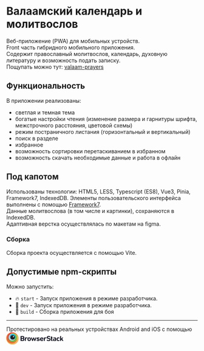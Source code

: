 # Валаамский календарь и молитвослов

Веб-приложение (PWA) для мобильных устройств.  
Front часть гибридного мобильного приложения.  
Содержит православный молитвослов, календарь, духовную литературу и возможность подать записку.  
Пощупать можно тут: [valaam-prayers](https://molitvoslov.valaam.ru/app/)

## Функциональность

В приложении реализованы:

- светлая и темная тема
- богатые настройки чтения (изменение размера и гарнитуры шрифта, межстрочного расстояния, цветовой схемы)
- режим постраничного листания (горизонтальный и вертикальный)
- поиск в разделе
- избранное
- возможность сортировки перетаскиванием в избранном
- возможность скачать необходимые данные и работа в офлайн

## Под капотом

Использованы технологии: HTML5, LESS, Typescript (ES8), Vue3, Pinia, Framework7, IndexedDB.
Элементы пользовательского интерфейса выполнены с помощью [Framework7](https://framework7.io/docs/).  
Данные молитвослова (в том числе и картинки), сохраняются в IndexedDB.  
Адаптивная верстка осуществлялась по макетам на figma.

### Сборка

Сборка проекта осуществляется с помощью Vite.

## Допустимые npm-скрипты

Можно запустить:

- 🔥 `start` - Запуск приложения в режиме разработчика.
- 🔧 `dev` - Запуск приложения в режиме разработчика.
- 🔧 `build` - Сборка приложения для боя

---

Протестировано на реальных устройствах Android and iOS с помощью  
<a href="https://www.browserstack.com/" target="_blanck" ><img src="https://raw.githubusercontent.com/vl-yaroslavtsev/valaam-prayers/master/src/images/Browserstack-logo%402x.png" width="150px" alt="Browserstack"></a>